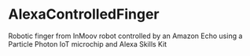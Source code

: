 # AlexaControlledFinger
Robotic finger from InMoov robot controlled by an Amazon Echo using a Particle Photon IoT microchip and Alexa Skills Kit
